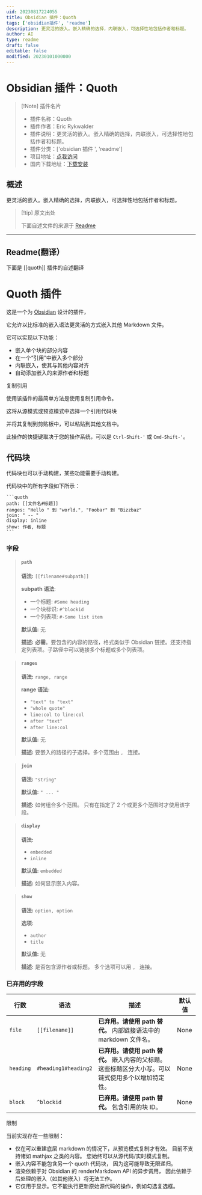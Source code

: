 ```yaml
---
uid: 20230817224055
title: Obsidian 插件：Quoth
tags: ['obsidian插件', 'readme']
description: 更灵活的嵌入。嵌入精确的选择，内联嵌入，可选择性地包括作者和标题。
author: AI
type: readme
draft: false
editable: false
modified: 20230101000000
---
```


# Obsidian 插件：Quoth

> [!Note] 插件名片
> - 插件名称：Quoth
> - 插件作者：Eric Rykwalder
> - 插件说明：更灵活的嵌入。嵌入精确的选择，内联嵌入，可选择性地包括作者和标题。
> - 插件分类：['obsidian 插件 ', 'readme']
> - 项目地址：[点我访问](https://github.com/erykwalder/quoth)
> - 国内下载地址：[下载安装](https://pkmer.cn/products/plugin/pluginMarket/?quoth)

## 概述

更灵活的嵌入。嵌入精确的选择，内联嵌入，可选择性地包括作者和标题。

> [!tip] 原文出处
>
>下面自述文件的来源于 [Readme](https://ghproxy.net/https://raw.githubusercontent.com/erykwalder/quoth/main/README.md)

---

## Readme(翻译）

下面是 [[quoth]] 插件的自述翻译

# Quoth 插件

这是一个为 [Obsidian](https://obsidian.md) 设计的插件，

它允许以比标准的嵌入语法更灵活的方式嵌入其他 Markdown 文件。

它可以实现以下功能：

- 嵌入单个块的部分内容
- 在一个“引用”中嵌入多个部分
- 内联嵌入，使其与其他内容对齐
- 自动添加嵌入的来源作者和标题

复制引用

使用该插件的最简单方法是使用复制引用命令。

这将从源模式或预览模式中选择一个引用代码块

并将其复制到剪贴板中，可以粘贴到其他文档中。

此操作的快捷键取决于您的操作系统，可以是 `Ctrl-Shift-'` 或 `Cmd-Shift-'`。

## 代码块

代码块也可以手动构建，某些功能需要手动构建。

代码块中的所有字段如下所示：

    ```quoth
    path: [[文件名#标题]]
    ranges: "Hello " 到 "world.", "Foobar" 到 "Bizzbaz"
    join: " -- "
    display: inline
    show: 作者, 标题
    ```

### 字段

> #### `path`
>
> **语法:** `[[filename#subpath]]`
>
> **subpath 语法**:
>
> - 一个标题: `#Some heading`
> - 一个块标识: `#^blockid`
> - 一个列表项: `#-Some list item`
>
> **默认值:** 无
>
> **描述:** **必需**。要包含的内容的路径，格式类似于 Obsidian 链接。还支持指定列表项。子路径中可以链接多个标题或多个列表项。

> #### `ranges`
>
> **语法:** `range, range`
>
> **range 语法:**
>
> - `"text" to "text"`
> - `"whole quote"`
> - `line:col to line:col`
> - `after "text"`
> - `after line:col`
>
> **默认值:** 无
>
> **描述:** 要嵌入的路径的子选择。多个范围由 `, ` 连接。

> #### `join`
>
> **语法:** `"string"`
>
> **默认值:** `" ... "`
>
> **描述:** 如何组合多个范围。
> 只有在指定了 2 个或更多个范围时才使用该字段。

> #### `display`
>
> **语法:**
>
> - `embedded`
> - `inline`
>
> **默认值:** `embedded`
>
> **描述:** 如何显示嵌入内容。

> #### `show`
>
> **语法:** `option, option`
>
> **选项:**
>
> - `author`
> - `title`
>
> **默认值:** 无
>
> **描述:** 是否包含源作者或标题。
> 多个选项可以用 `, ` 连接。

### 已弃用的字段

| 行数      | 语法               | 描述                                                                                                                                   | 默认值 |
| --------- | -------------------- | --------------------------------------------------------------------------------------------------------------------------------------------- | ------- |
| `file`    | `[[filename]]`       | **已弃用。请使用 path 替代。** 内部链接语法中的 markdown 文件名。                                                    | None    |
| `heading` | `#heading1#heading2` | **已弃用。请使用 path 替代。** 嵌入内容的父标题。这些标题区分大小写。可以链式使用多个以增加特定性。 | None    |
| `block`   | `^blockid`           | **已弃用。请使用 path 替代。** 包含引用的块 ID。                                                                          | None    |

限制

当前实现存在一些限制：

- 仅在可以重建底层 markdown 的情况下，从预览模式复制才有效。
  目前不支持诸如 mathjax 之类的内容。
  您始终可以从源代码/实时模式复制。
- 嵌入内容不能包含另一个 quoth 代码块，
  因为这可能导致无限递归。
- 渲染依赖于对 Obsidian 的 renderMarkdown API 的异步调用，
  因此依赖于后处理的嵌入（如其他嵌入）将无法工作。
- 它仅用于显示。它不能执行更新原始源代码的操作，例如勾选复选框。



